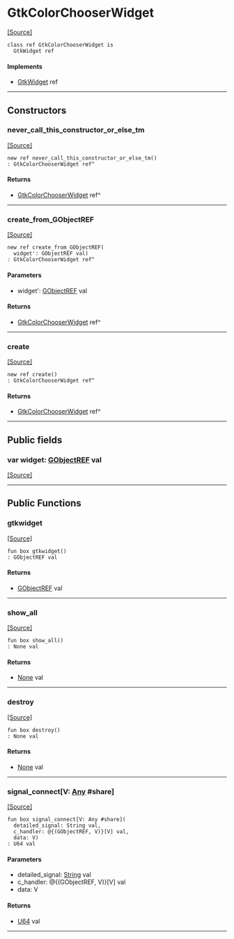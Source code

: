 # GtkColorChooserWidget
<span class="source-link">[[Source]](src/gtk3/GtkColorChooserWidget.md#L6)</span>
```pony
class ref GtkColorChooserWidget is
  GtkWidget ref
```

#### Implements

* [GtkWidget](gtk3-GtkWidget.md) ref

---

## Constructors

### never_call_this_constructor_or_else_tm
<span class="source-link">[[Source]](src/gtk3/GtkColorChooserWidget.md#L10)</span>


```pony
new ref never_call_this_constructor_or_else_tm()
: GtkColorChooserWidget ref^
```

#### Returns

* [GtkColorChooserWidget](gtk3-GtkColorChooserWidget.md) ref^

---

### create_from_GObjectREF
<span class="source-link">[[Source]](src/gtk3/GtkColorChooserWidget.md#L13)</span>


```pony
new ref create_from_GObjectREF(
  widget': GObjectREF val)
: GtkColorChooserWidget ref^
```
#### Parameters

*   widget': [GObjectREF](gtk3-..-gobject-GObjectREF.md) val

#### Returns

* [GtkColorChooserWidget](gtk3-GtkColorChooserWidget.md) ref^

---

### create
<span class="source-link">[[Source]](src/gtk3/GtkColorChooserWidget.md#L17)</span>


```pony
new ref create()
: GtkColorChooserWidget ref^
```

#### Returns

* [GtkColorChooserWidget](gtk3-GtkColorChooserWidget.md) ref^

---

## Public fields

### var widget: [GObjectREF](gtk3-..-gobject-GObjectREF.md) val
<span class="source-link">[[Source]](src/gtk3/GtkColorChooserWidget.md#L7)</span>



---

## Public Functions

### gtkwidget
<span class="source-link">[[Source]](src/gtk3/GtkColorChooserWidget.md#L9)</span>


```pony
fun box gtkwidget()
: GObjectREF val
```

#### Returns

* [GObjectREF](gtk3-..-gobject-GObjectREF.md) val

---

### show_all
<span class="source-link">[[Source]](src/gtk3/GtkWidget.md#L4)</span>


```pony
fun box show_all()
: None val
```

#### Returns

* [None](builtin-None.md) val

---

### destroy
<span class="source-link">[[Source]](src/gtk3/GtkWidget.md#L10)</span>


```pony
fun box destroy()
: None val
```

#### Returns

* [None](builtin-None.md) val

---

### signal_connect\[V: [Any](builtin-Any.md) #share\]
<span class="source-link">[[Source]](src/gtk3/GtkWidget.md#L13)</span>


```pony
fun box signal_connect[V: Any #share](
  detailed_signal: String val,
  c_handler: @{(GObjectREF, V)}[V] val,
  data: V)
: U64 val
```
#### Parameters

*   detailed_signal: [String](builtin-String.md) val
*   c_handler: @{(GObjectREF, V)}[V] val
*   data: V

#### Returns

* [U64](builtin-U64.md) val

---

